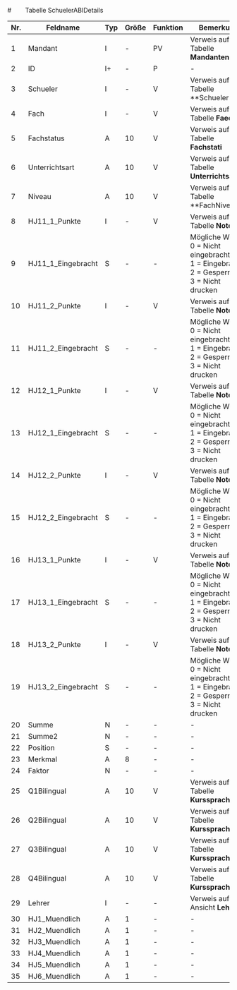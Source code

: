 #        Tabelle SchuelerABIDetails


Nr.|Feldname|Typ|Größe|Funktion|Bemerkung
--|--|--|--|--|--
1|Mandant|I|-|PV|Verweis auf Tabelle **Mandanten**
2|ID|I+|-|P|-
3|Schueler|I|-|V|Verweis auf Tabelle **Schueler
4|Fach|I|-|V|Verweis auf Tabelle **Faecher**
5|Fachstatus|A|10|V|Verweis auf Tabelle **Fachstati**
6|Unterrichtsart|A|10|V|Verweis auf Tabelle **Unterrichtsarten**
7|Niveau|A|10|V|Verweis auf Tabelle **FachNiveaus
8|HJ11_1_Punkte|I|-|V|Verweis auf Tabelle **Noten**
9|HJ11_1_Eingebracht|S|-|-|Mögliche Werte:<br/>0 = Nicht eingebracht<br/>1 = Eingebracht<br/>2 = Gesperrt<br/>3 = Nicht drucken
10|HJ11_2_Punkte|I|-|V|Verweis auf Tabelle **Noten**
11|HJ11_2_Eingebracht|S|-|-|Mögliche Werte:<br/>0 = Nicht eingebracht<br/>1 = Eingebracht<br/>2 = Gesperrt<br/>3 = Nicht drucken
12|HJ12_1_Punkte|I|-|V|Verweis auf Tabelle **Noten**
13|HJ12_1_Eingebracht|S|-|-|Mögliche Werte:<br/>0 = Nicht eingebracht<br/>1 = Eingebracht<br/>2 = Gesperrt<br/>3 = Nicht drucken
14|HJ12_2_Punkte|I|-|V|Verweis auf Tabelle **Noten**
15|HJ12_2_Eingebracht|S|-|-|Mögliche Werte:<br/>0 = Nicht eingebracht<br/>1 = Eingebracht<br/>2 = Gesperrt<br/>3 = Nicht drucken
16|HJ13_1_Punkte|I|-|V|Verweis auf Tabelle **Noten**
17|HJ13_1_Eingebracht|S|-|-|Mögliche Werte:<br/>0 = Nicht eingebracht<br/>1 = Eingebracht<br/>2 = Gesperrt<br/>3 = Nicht drucken
18|HJ13_2_Punkte|I|-|V|Verweis auf Tabelle **Noten**
19|HJ13_2_Eingebracht|S|-|-|Mögliche Werte:<br/>0 = Nicht eingebracht<br/>1 = Eingebracht<br/>2 = Gesperrt<br/>3 = Nicht drucken
20|Summe|N|-|-|-
21|Summe2|N|-|-|-
22|Position|S|-|-|-
23|Merkmal|A|8|-|-
24|Faktor|N|-|-|-
25|Q1Bilingual|A|10|V|Verweis auf Tabelle **Kurssprachen**
26|Q2Bilingual|A|10|V|Verweis auf Tabelle **Kurssprachen**
27|Q3Bilingual|A|10|V|Verweis auf Tabelle **Kurssprachen**
28|Q4Bilingual|A|10|V|Verweis auf Tabelle **Kurssprachen**
29|Lehrer|I|-|-|Verweis auf Ansicht **Lehrer**
30|HJ1_Muendlich|A|1|-|-
31|HJ2_Muendlich|A|1|-|-
32|HJ3_Muendlich|A|1|-|-
33|HJ4_Muendlich|A|1|-|-
34|HJ5_Muendlich|A|1|-|-
35|HJ6_Muendlich|A|1|-|-
